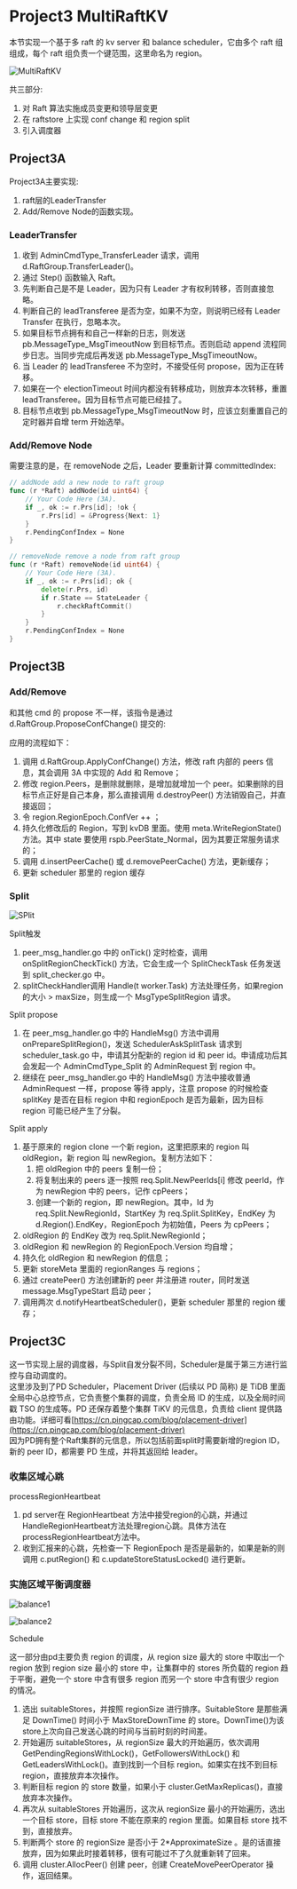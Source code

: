 # Project3 MultiRaftKV

本节实现一个基于多 raft 的 kv server 和 balance scheduler，它由多个 raft 组组成，每个 raft 组负责一个键范围，这里命名为 region。

![MultiRaftKV](https://cdn.jsdelivr.net/gh/starmilkxin/picturebed/img/multiraft.png)

共三部分:

1. 对 Raft 算法实施成员变更和领导层变更
2. 在 raftstore 上实现 conf change 和 region split
3. 引入调度器

## Project3A

Project3A主要实现:

1. raft层的LeaderTransfer
2. Add/Remove Node的函数实现。

### LeaderTransfer

1. 收到 AdminCmdType_TransferLeader 请求，调用 d.RaftGroup.TransferLeader()。
2. 通过 Step() 函数输入 Raft。
3. 先判断自己是不是 Leader，因为只有 Leader 才有权利转移，否则直接忽略。
4. 判断自己的 leadTransferee 是否为空，如果不为空，则说明已经有 Leader Transfer 在执行，忽略本次。
5. 如果目标节点拥有和自己一样新的日志，则发送 pb.MessageType_MsgTimeoutNow 到目标节点。否则启动 append 流程同步日志。当同步完成后再发送 pb.MessageType_MsgTimeoutNow。
6. 当 Leader 的 leadTransferee 不为空时，不接受任何 propose，因为正在转移。
7. 如果在一个 electionTimeout 时间内都没有转移成功，则放弃本次转移，重置 leadTransferee。因为目标节点可能已经挂了。
8. 目标节点收到 pb.MessageType_MsgTimeoutNow 时，应该立刻重置自己的定时器并自增 term 开始选举。

### Add/Remove Node

需要注意的是，在 removeNode 之后，Leader 要重新计算 committedIndex:

```go
// addNode add a new node to raft group
func (r *Raft) addNode(id uint64) {
	// Your Code Here (3A).
	if _, ok := r.Prs[id]; !ok {
		r.Prs[id] = &Progress{Next: 1}
	}
	r.PendingConfIndex = None
}

// removeNode remove a node from raft group
func (r *Raft) removeNode(id uint64) {
	// Your Code Here (3A).
	if _, ok := r.Prs[id]; ok {
		delete(r.Prs, id)
		if r.State == StateLeader {
			r.checkRaftCommit()
		}
	}
	r.PendingConfIndex = None
}
```

## Project3B

### Add/Remove

和其他 cmd 的 propose 不一样，该指令是通过 d.RaftGroup.ProposeConfChange() 提交的:

应用的流程如下：

1. 调用 d.RaftGroup.ApplyConfChange() 方法，修改 raft 内部的 peers 信息，其会调用 3A 中实现的 Add 和 Remove；
2. 修改 region.Peers，是删除就删除，是增加就增加一个 peer。如果删除的目标节点正好是自己本身，那么直接调用 d.destroyPeer() 方法销毁自己，并直接返回；
3. 令 region.RegionEpoch.ConfVer ++ ；
4. 持久化修改后的 Region，写到 kvDB 里面。使用 meta.WriteRegionState() 方法。其中 state 要使用 rspb.PeerState_Normal，因为其要正常服务请求的；
5. 调用 d.insertPeerCache() 或 d.removePeerCache() 方法，更新缓存；
6. 更新 scheduler 那里的 region 缓存

### Split

![SPlit](https://cdn.jsdelivr.net/gh/starmilkxin/picturebed/img/split.png)

Split触发

1. peer_msg_handler.go 中的 onTick() 定时检查，调用 onSplitRegionCheckTick() 方法，它会生成一个 SplitCheckTask 任务发送到 split_checker.go 中。
2. splitCheckHandler调用 Handle(t worker.Task) 方法处理任务，如果region的大小 > maxSize，则生成一个 MsgTypeSplitRegion 请求。

Split propose

1. 在 peer_msg_handler.go 中的 HandleMsg() 方法中调用 onPrepareSplitRegion()，发送 SchedulerAskSplitTask 请求到 scheduler_task.go 中，申请其分配新的 region id 和 peer id。申请成功后其会发起一个 AdminCmdType_Split 的 AdminRequest 到 region 中。
2. 继续在 peer_msg_handler.go 中的 HandleMsg() 方法中接收普通 AdminRequest 一样，propose 等待 apply，注意 propose 的时候检查 splitKey 是否在目标 region 中和 regionEpoch 是否为最新，因为目标 region 可能已经产生了分裂。

Split apply

1. 基于原来的 region clone 一个新 region，这里把原来的 region 叫 oldRegion，新 region 叫 newRegion。复制方法如下：
    1. 把 oldRegion 中的 peers 复制一份；
    2. 将复制出来的 peers 逐一按照 req.Split.NewPeerIds[i] 修改 peerId，作为 newRegion 中的 peers，记作 cpPeers；
    3. 创建一个新的 region，即 newRegion。其中，Id 为 req.Split.NewRegionId，StartKey 为 req.Split.SplitKey，EndKey 为 d.Region().EndKey，RegionEpoch 为初始值，Peers 为 cpPeers；
2. oldRegion 的 EndKey 改为 req.Split.NewRegionId；
3. oldRegion 和 newRegion 的 RegionEpoch.Version 均自增；
4. 持久化 oldRegion 和 newRegion 的信息；
5. 更新 storeMeta 里面的 regionRanges 与 regions；
6. 通过 createPeer() 方法创建新的 peer 并注册进 router，同时发送 message.MsgTypeStart 启动 peer；
7. 调用两次 d.notifyHeartbeatScheduler()，更新 scheduler 那里的 region 缓存；

## Project3C

这一节实现上层的调度器，与Split自发分裂不同，Scheduler是属于第三方进行监控与自动调度的。  
这里涉及到了PD Scheduler，Placement Driver (后续以 PD 简称) 是 TiDB 里面全局中心总控节点，它负责整个集群的调度，负责全局 ID 的生成，以及全局时间戳 TSO 的生成等。PD 还保存着整个集群 TiKV 的元信息，负责给 client 提供路由功能。详细可看[https://cn.pingcap.com/blog/placement-driver](https://cn.pingcap.com/blog/placement-driver)  
因为PD拥有整个Raft集群的元信息，所以包括前面split时需要新增的region ID，新的 peer ID，都需要 PD 生成，并将其返回给 leader。

### 收集区域心跳

processRegionHeartbeat

1. pd server在 RegionHeartbeat 方法中接受region的心跳，并通过HandleRegionHeartbeat方法处理region心跳。具体方法在processRegionHeartbeat方法中。
2. 收到汇报来的心跳，先检查一下 RegionEpoch 是否是最新的，如果是新的则调用 c.putRegion() 和 c.updateStoreStatusLocked() 进行更新。

### 实施区域平衡调度器

![balance1](https://cdn.jsdelivr.net/gh/starmilkxin/picturebed/img/balance1.png)

![balance2](https://cdn.jsdelivr.net/gh/starmilkxin/picturebed/img/balance2.png)

Schedule

这一部分由pd主要负责 region 的调度，从 region size 最大的 store 中取出一个 region 放到 region size 最小的 store 中，让集群中的 stores 所负载的 region 趋于平衡，避免一个 store 中含有很多 region 而另一个 store 中含有很少 region 的情况。

1. 选出 suitableStores，并按照 regionSize 进行排序。SuitableStore 是那些满足 DownTime() 时间小于 MaxStoreDownTime 的 store。DownTime()为该store上次向自己发送心跳的时间与当前时刻的时间差。
2. 开始遍历 suitableStores，从 regionSize 最大的开始遍历，依次调用 GetPendingRegionsWithLock()，GetFollowersWithLock() 和 GetLeadersWithLock()。直到找到一个目标 region。如果实在找不到目标 region，直接放弃本次操作。
3. 判断目标 region 的 store 数量，如果小于 cluster.GetMaxReplicas()，直接放弃本次操作。
4. 再次从 suitableStores 开始遍历，这次从 regionSize 最小的开始遍历，选出一个目标 store，目标 store 不能在原来的 region 里面。如果目标 store 找不到，直接放弃。
5. 判断两个 store 的 regionSize 是否小于 2*ApproximateSize 。是的话直接放弃，因为如果此时接着转移，很有可能过不了久就重新转了回来。
6. 调用 cluster.AllocPeer() 创建 peer，创建 CreateMovePeerOperator 操作，返回结果。
